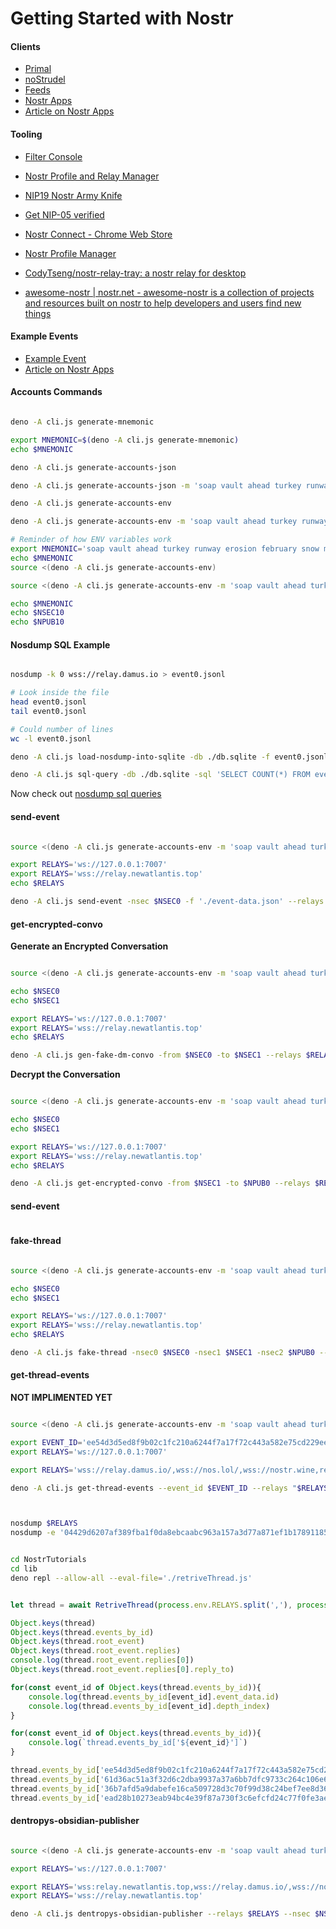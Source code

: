 # Getting Started with Nostr

#### Clients

- [Primal](https://primal.net/home)
- [noStrudel](https://nostrudel.ninja/)
- [Feeds](https://coracle.social/notes)
- [Nostr Apps](https://nostrapps.com/)
- [Article on Nostr Apps](https://nostrudel.ninja/#/articles/naddr1qvzqqqr4gupzq3svyhng9ld8sv44950j957j9vchdktj7cxumsep9mvvjthc2pjuqy88wumn8ghj7mn0wvhxcmmv9uq3wamnwvaz7tmkd96x7u3wdehhxarjxyhxxmmd9uqq6vfhxgurgwpcxumnjd34xv4h36kx)

#### Tooling

- [Filter Console](https://nostrudel.ninja/#/tools/console)
- [Nostr Profile and Relay Manager](https://metadata.nostr.com/)
- [NIP19 Nostr Army Knife](https://nak.nostr.com/)


- [Get NIP-05 verified](https://nostr-how.vercel.app/en/guides/get-verified)
- [Nostr Connect - Chrome Web Store](https://chromewebstore.google.com/detail/nostr-connect/ampjiinddmggbhpebhaegmjkbbeofoaj?hl=en%2C)
- [Nostr Profile Manager](https://metadata.nostr.com/#)
- [CodyTseng/nostr-relay-tray: a nostr relay for desktop](https://github.com/CodyTseng/nostr-relay-tray)
- [awesome-nostr | nostr.net - awesome-nostr is a collection of projects and resources built on nostr to help developers and users find new things](https://nostr.net/)

#### Example Events

* [Example Event](https://coracle.social/notes/nevent1qy2hwumn8ghj7un9d3shjtnyv9kh2uewd9hj7qg3waehxw309ahx7um5wgh8w6twv5hsz9nhwden5te0wfjkccte9ekk7um5wgh8qatz9uqsuamnwvaz7tmwdaejumr0dshsz9mhwden5te0wfjkccte9ec8y6tdv9kzumn9wshsqgpxcvgj7qs5lqxknnnq2jg7qxqkgfswh22qsxk2ansstrltm2rf7uj0yfrd)
* [Article on Nostr Apps](https://nostrudel.ninja/#/articles/naddr1qvzqqqr4gupzq3svyhng9ld8sv44950j957j9vchdktj7cxumsep9mvvjthc2pjuqy88wumn8ghj7mn0wvhxcmmv9uq3wamnwvaz7tmkd96x7u3wdehhxarjxyhxxmmd9uqq6vfhxgurgwpcxumnjd34xv4h36kx)

#### Accounts Commands

``` bash

deno -A cli.js generate-mnemonic

export MNEMONIC=$(deno -A cli.js generate-mnemonic)
echo $MNEMONIC

deno -A cli.js generate-accounts-json

deno -A cli.js generate-accounts-json -m 'soap vault ahead turkey runway erosion february snow modify copy nephew rude'

deno -A cli.js generate-accounts-env

deno -A cli.js generate-accounts-env -m 'soap vault ahead turkey runway erosion february snow modify copy nephew rude'

# Reminder of how ENV variables work
export MNEMONIC='soap vault ahead turkey runway erosion february snow modify copy nephew rude'
echo $MNEMONIC
source <(deno -A cli.js generate-accounts-env)

source <(deno -A cli.js generate-accounts-env -m 'soap vault ahead turkey runway erosion february snow modify copy nephew rude')

echo $MNEMONIC
echo $NSEC10
echo $NPUB10

```

#### Nosdump SQL Example

``` bash

nosdump -k 0 wss://relay.damus.io > event0.jsonl

# Look inside the file
head event0.jsonl
tail event0.jsonl

# Could number of lines
wc -l event0.jsonl

deno -A cli.js load-nosdump-into-sqlite -db ./db.sqlite -f event0.jsonl

deno -A cli.js sql-query -db ./db.sqlite -sql 'SELECT COUNT(*) FROM events;'

```

Now check out [nosdump sql queries](./docs/nodsump.md)

#### send-event

``` bash

source <(deno -A cli.js generate-accounts-env -m 'soap vault ahead turkey runway erosion february snow modify copy nephew rude')

export RELAYS='ws://127.0.0.1:7007'
export RELAYS='wss://relay.newatlantis.top'
echo $RELAYS

deno -A cli.js send-event -nsec $NSEC0 -f './event-data.json' --relays $RELAYS

```

#### get-encrypted-convo

**Generate an Encrypted Conversation**
``` bash

source <(deno -A cli.js generate-accounts-env -m 'soap vault ahead turkey runway erosion february snow modify copy nephew rude')

echo $NSEC0
echo $NSEC1

export RELAYS='ws://127.0.0.1:7007'
export RELAYS='wss://relay.newatlantis.top'
echo $RELAYS

deno -A cli.js gen-fake-dm-convo -from $NSEC0 -to $NSEC1 --relays $RELAYS

```

**Decrypt the Conversation**
``` bash

source <(deno -A cli.js generate-accounts-env -m 'soap vault ahead turkey runway erosion february snow modify copy nephew rude')

echo $NSEC0
echo $NSEC1

export RELAYS='ws://127.0.0.1:7007'
export RELAYS='wss://relay.newatlantis.top'
echo $RELAYS

deno -A cli.js get-encrypted-convo -from $NSEC1 -to $NPUB0 --relays $RELAYS

```

#### send-event

``` bash


```

#### fake-thread

``` bash

source <(deno -A cli.js generate-accounts-env -m 'soap vault ahead turkey runway erosion february snow modify copy nephew rude')

echo $NSEC0
echo $NSEC1

export RELAYS='ws://127.0.0.1:7007'
export RELAYS='wss://relay.newatlantis.top'
echo $RELAYS

deno -A cli.js fake-thread -nsec0 $NSEC0 -nsec1 $NSEC1 -nsec2 $NPUB0 --relays $RELAYS


```
#### get-thread-events

**NOT IMPLIMENTED YET**
``` bash

source <(deno -A cli.js generate-accounts-env -m 'soap vault ahead turkey runway erosion february snow modify copy nephew rude')

export EVENT_ID='ee54d3d5ed8f9b02c1fc210a6244f7a17f72c443a582e75cd229eed2ed89a09b'
export RELAYS='ws://127.0.0.1:7007'

export RELAYS='wss://relay.damus.io/,wss://nos.lol/,wss://nostr.wine,relay.primal.net'

deno -A cli.js get-thread-events --event_id $EVENT_ID --relays "$RELAYS"



nosdump $RELAYS
nosdump -e '04429d6207af389fba1f0da8ebcaabc963a157a3d77a871ef1b17891185ecb23' $RELAYS


cd NostrTutorials
cd lib
deno repl --allow-all --eval-file='./retriveThread.js'


```

``` js

let thread = await RetriveThread(process.env.RELAYS.split(','), process.env.EVENT_ID)

Object.keys(thread)
Object.keys(thread.events_by_id)
Object.keys(thread.root_event)
Object.keys(thread.root_event.replies)
console.log(thread.root_event.replies[0])
Object.keys(thread.root_event.replies[0].reply_to)

for(const event_id of Object.keys(thread.events_by_id)){
    console.log(thread.events_by_id[event_id].event_data.id)
    console.log(thread.events_by_id[event_id].depth_index)
}

for(const event_id of Object.keys(thread.events_by_id)){
    console.log(`thread.events_by_id['${event_id}']`)
}

thread.events_by_id['ee54d3d5ed8f9b02c1fc210a6244f7a17f72c443a582e75cd229eed2ed89a09b']
thread.events_by_id['61d36ac51a3f32d6c2dba9937a37a6bb7dfc9733c264c106e6606c3980dd9f72']
thread.events_by_id['36b7afd5a9dabefe16ca509728d3c70f99d38c24bef7ee8d36ae454e13cb71f3']
thread.events_by_id['ead28b10273eab94bc4e39f87a730f3c6efcfd24c77f0fe3ae337ba9842bc223']

```


#### dentropys-obsidian-publisher


``` bash

source <(deno -A cli.js generate-accounts-env -m 'soap vault ahead turkey runway erosion february snow modify copy nephew rude')

export RELAYS='ws://127.0.0.1:7007'

export RELAYS='wss:relay.newatlantis.top,wss://relay.damus.io/,wss://nos.lol/,wss://nostr.wine,relay.primal.net'
export RELAYS='wss://relay.newatlantis.top'

deno -A cli.js dentropys-obsidian-publisher --relays $RELAYS --nsec $NSEC0 --sqlite_path './pkm.sqlite'

```